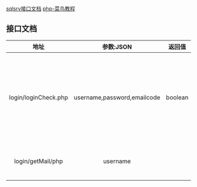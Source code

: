 [sqlsrv接口文档](https://docs.microsoft.com/zh-cn/sql/connect/php/sqlsrv-driver-api-reference?view=sql-server-ver15)
[php-菜鸟教程](https://www.runoob.com/php/php-tutorial.html)
## 接口文档

|地址|参数:JSON|返回值|功能|
|:--:|:--:|:--:|:--:|
|login/loginCheck.php|username,password,emailcode|boolean|检验用户名、密码、邮箱验证码是否匹配|
|login/getMail/php|username||获取邮箱验证码|
